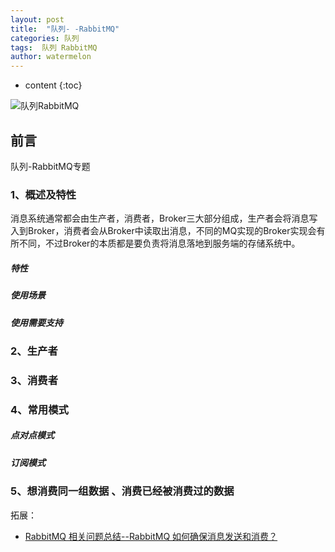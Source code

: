 ```yaml
---
layout: post
title:  "队列- -RabbitMQ"
categories: 队列
tags:  队列 RabbitMQ
author: watermelon
---
```

* content
{:toc}

![队列RabbitMQ](https://wxt.sinaimg.cn/mw1024/005xB1vLly1fyl9o20bpuj30k00b9dj6.jpg?tags=%5B%5D)
## 前言
队列-RabbitMQ专题





### 1、概述及特性
消息系统通常都会由生产者，消费者，Broker三大部分组成，生产者会将消息写入到Broker，消费者会从Broker中读取出消息，不同的MQ实现的Broker实现会有所不同，不过Broker的本质都是要负责将消息落地到服务端的存储系统中。  



##### 特性


##### 使用场景


##### 使用需要支持

### 2、生产者


### 3、消费者


### 4、常用模式
##### 点对点模式

##### 订阅模式


### 5、想消费同一组数据 、消费已经被消费过的数据



拓展：
* [RabbitMQ 相关问题总结--RabbitMQ 如何确保消息发送和消费？](https://blog.csdn.net/wangming520liwei/article/details/79523130)  
